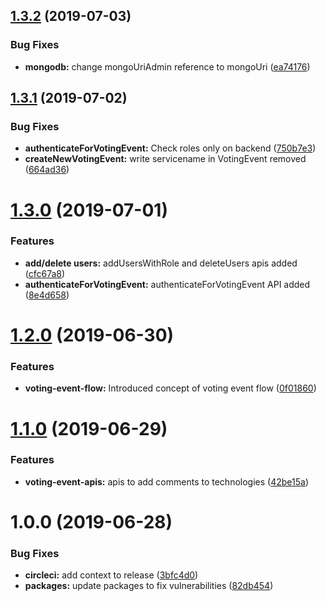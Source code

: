 ## [1.3.2](https://github.com/thoughtworks/byor-voting-server/compare/v1.3.1...v1.3.2) (2019-07-03)


### Bug Fixes

* **mongodb:** change mongoUriAdmin reference to mongoUri ([ea74176](https://github.com/thoughtworks/byor-voting-server/commit/ea74176))

## [1.3.1](https://github.com/thoughtworks/byor-voting-server/compare/v1.3.0...v1.3.1) (2019-07-02)


### Bug Fixes

* **authenticateForVotingEvent:** Check roles only on backend ([750b7e3](https://github.com/thoughtworks/byor-voting-server/commit/750b7e3))
* **createNewVotingEvent:** write servicename in VotingEvent removed ([664ad36](https://github.com/thoughtworks/byor-voting-server/commit/664ad36))

# [1.3.0](https://github.com/thoughtworks/byor-voting-server/compare/v1.2.0...v1.3.0) (2019-07-01)


### Features

* **add/delete users:** addUsersWithRole and deleteUsers apis added ([cfc67a8](https://github.com/thoughtworks/byor-voting-server/commit/cfc67a8))
* **authenticateForVotingEvent:** authenticateForVotingEvent API added ([8e4d658](https://github.com/thoughtworks/byor-voting-server/commit/8e4d658))

# [1.2.0](https://github.com/thoughtworks/byor-voting-server/compare/v1.1.0...v1.2.0) (2019-06-30)


### Features

* **voting-event-flow:** Introduced concept of voting event flow ([0f01860](https://github.com/thoughtworks/byor-voting-server/commit/0f01860))

# [1.1.0](https://github.com/thoughtworks/byor-voting-server/compare/v1.0.0...v1.1.0) (2019-06-29)


### Features

* **voting-event-apis:** apis to add comments to technologies ([42be15a](https://github.com/thoughtworks/byor-voting-server/commit/42be15a))

# 1.0.0 (2019-06-28)


### Bug Fixes

* **circleci:** add context to release ([3bfc4d0](https://github.com/thoughtworks/byor-voting-server/commit/3bfc4d0))
* **packages:** update packages to fix vulnerabilities ([82db454](https://github.com/thoughtworks/byor-voting-server/commit/82db454))
